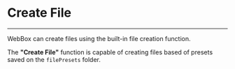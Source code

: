 # Create File

---

WebBox can create files using the built-in file creation function.

The **"Create File"** function is capable of creating files based of presets saved on the `filePresets` folder.


